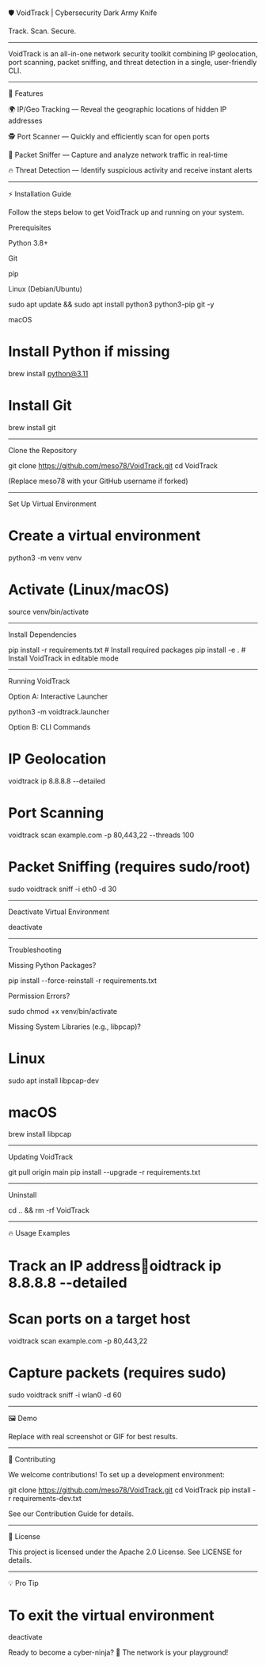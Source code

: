 🛡️ VoidTrack | Cybersecurity Dark Army Knife

Track. Scan. Secure.


---

  

VoidTrack is an all-in-one network security toolkit combining IP geolocation, port scanning, packet sniffing, and threat detection in a single, user-friendly CLI.


---

🚀 Features

🌍 IP/Geo Tracking — Reveal the geographic locations of hidden IP addresses

🕵️ Port Scanner — Quickly and efficiently scan for open ports

📡 Packet Sniffer — Capture and analyze network traffic in real-time

🔥 Threat Detection — Identify suspicious activity and receive instant alerts



---

⚡ Installation Guide

Follow the steps below to get VoidTrack up and running on your system.

Prerequisites


Python 3.8+

Git

pip


Linux (Debian/Ubuntu)

sudo apt update && sudo apt install python3 python3-pip git -y

macOS

# Install Python if missing
brew install python@3.11

# Install Git
brew install git


---

Clone the Repository


git clone https://github.com/meso78/VoidTrack.git
cd VoidTrack

(Replace meso78 with your GitHub username if forked)


---

Set Up Virtual Environment


# Create a virtual environment
python3 -m venv venv

# Activate (Linux/macOS)
source venv/bin/activate


---

Install Dependencies


pip install -r requirements.txt    # Install required packages
pip install -e .                   # Install VoidTrack in editable mode


---

Running VoidTrack


Option A: Interactive Launcher

python3 -m voidtrack.launcher

Option B: CLI Commands

# IP Geolocation
voidtrack ip 8.8.8.8 --detailed

# Port Scanning
voidtrack scan example.com -p 80,443,22 --threads 100

# Packet Sniffing (requires sudo/root)
sudo voidtrack sniff -i eth0 -d 30


---

Deactivate Virtual Environment


deactivate


---

Troubleshooting


Missing Python Packages?

pip install --force-reinstall -r requirements.txt

Permission Errors?

sudo chmod +x venv/bin/activate

Missing System Libraries (e.g., libpcap)?

# Linux
sudo apt install libpcap-dev

# macOS
brew install libpcap



---

Updating VoidTrack


git pull origin main
pip install --upgrade -r requirements.txt


---

Uninstall


cd .. && rm -rf VoidTrack


---

🔥 Usage Examples

# Track an IP addressoidtrack ip 8.8.8.8 --detailed
# Scan ports on a target host
voidtrack scan example.com -p 80,443,22
# Capture packets (requires sudo)
sudo voidtrack sniff -i wlan0 -d 60


---

🖼️ Demo

 Replace with real screenshot or GIF for best results.


---

🤝 Contributing

We welcome contributions! To set up a development environment:

git clone https://github.com/meso78/VoidTrack.git
cd VoidTrack
pip install -r requirements-dev.txt

See our Contribution Guide for details.


---

📜 License

This project is licensed under the Apache 2.0 License. See LICENSE for details.


---

💡 Pro Tip

# To exit the virtual environment
deactivate

Ready to become a cyber-ninja? 🥷 The network is your playground!
